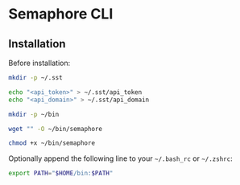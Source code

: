 # Semaphore CLI

## Installation

Before installation:

``` bash
mkdir -p ~/.sst 

echo "<api_token>" > ~/.sst/api_token
echo "<api_domain>" > ~/.sst/api_domain
```

``` bash
mkdir -p ~/bin

wget "" -O ~/bin/semaphore

chmod +x ~/bin/semaphore
```

Optionally append the following line to your `~/.bash_rc` or `~/.zshrc`:

``` bash
export PATH="$HOME/bin:$PATH"
```

